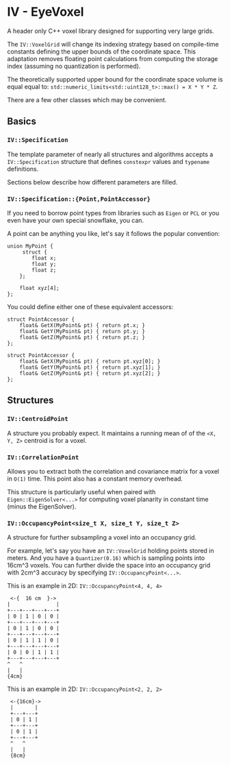 # IV - EyeVoxel

A header only C++ voxel library designed for supporting very large grids.

The `IV::VoxelGrid` will change its indexing strategy based on compile-time
constants defining the upper bounds of the coordinate space.  This adaptation
removes floating point calculations from computing the storage index (assuming
no quantization is performed).

The theoretically supported upper bound for the coordinate space volume is
equal equal to: `std::numeric_limits<std::uint128_t>::max() = X * Y * Z`.

There are a few other classes which may be convenient.


## Basics

### `IV::Specification`

The template parameter of nearly all structures and algorithms accepts a
`IV::Specification` structure that defines `constexpr` values and `typename`
definitions.

Sections below describe how different parameters are filled.

### `IV::Specification::{Point,PointAccessor}`

If you need to borrow point types from libraries such as `Eigen` or `PCL` or
you even have your own special snowflake, you can.

A point can be anything you like, let's say it follows the popular convention:

    union MyPoint {
         struct {
            float x;
            float y;
            float z;
        };

        float xyz[4];
    };

You could define either one of these equivalent accessors:

    struct PointAccessor {
        float& GetX(MyPoint& pt) { return pt.x; }
        float& GetY(MyPoint& pt) { return pt.y; }
        float& GetZ(MyPoint& pt) { return pt.z; }
    };

    struct PointAccessor {
        float& GetX(MyPoint& pt) { return pt.xyz[0]; }
        float& GetY(MyPoint& pt) { return pt.xyz[1]; }
        float& GetZ(MyPoint& pt) { return pt.xyz[2]; }
    };


## Structures

### `IV::CentroidPoint`

A structure you probably expect.   It maintains a running mean of of the
`<X, Y, Z>` centroid is for a voxel.


### `IV::CorrelationPoint`

Allows you to extract both the correlation and covariance matrix for a voxel in
`O(1)` time.  This point also has a constant memory overhead.

This structure is particularly useful when paired with `Eigen::EigenSolver<...>`
for computing voxel planarity in constant time (minus the EigenSolver).


### `IV::OccupancyPoint<size_t X, size_t Y, size_t Z>`

A structure for further subsampling a voxel into an occupancy grid.

For example, let's say you have an `IV::VoxelGrid` holding points stored in
meters.  And you have a `Quantizer(0.16)` which is sampling points into 16cm^3
voxels.  You can further divide the space into an occupancy grid with 2cm^3
accuracy by specifying `IV::OccupancyPoint<...>`.

This is an example in 2D: `IV::OccupancyPoint<4, 4, 4>`

     <-{  16 cm  }->
    |               |
    +---+---+---+---+
    | 0 | 1 | 0 | 0 |
    +---+---+---+---+
    | 0 | 1 | 0 | 0 |
    +---+---+---+---+
    | 0 | 1 | 1 | 0 |
    +---+---+---+---+
    | 0 | 0 | 1 | 1 |
    +---+---+---+---+
    ^   ^
    |   |
    {4cm}


This is an example in 2D: `IV::OccupancyPoint<2, 2, 2>`

     <-{16cm}->
     |       |
     +---+---+
     | 0 | 1 |
     +---+---+
     | 0 | 1 |
     +---+---+
     ^   ^
     |   |
     {8cm}
